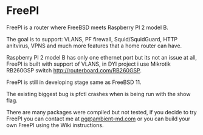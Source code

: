 # FreePI
FreePI is a router where FreeBSD meets Raspberry PI 2 model B.

The goal is to support: VLANS, PF firewall, Squid/SquidGuard, HTTP anitvirus, VPNS and much more features that a home router can have.

Raspberry PI 2 model B has only one ethernet port but its not an issue at all, FreePI is built with support of VLANS, in DYI project i use Mikrotik RB260GSP switch http://routerboard.com/RB260GSP.

FreePI is still in developing stage same as FreeBSD 11. 

The existing biggest bug is pfctl crashes when is being run with the show flag. 

There are many packages were compiled but not tested, if you decide to try FreePI you can contact me at pg@ambient-md.com or you can build your own FreePI using the Wiki instructions.

